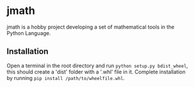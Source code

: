 # jmath
jmath is a hobby project developing a set of mathematical tools in the Python Language.

## Installation
Open a terminal in the root directory and run `python setup.py bdist_wheel`, this should create a 'dist' folder with a '.whl' file in it. Complete installation by running `pip install /path/to/wheelfile.whl`.